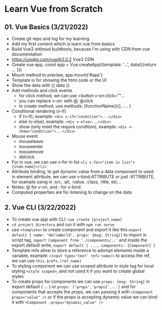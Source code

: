 # Learn Vue from Scratch

## 01. Vue Basics (3/21/2022)

- Create git repo and log for my learning
- Add my first content which is learn vue from basics
- Build Vue3 withoud buildtools, because I'm using with CDN from vue documentation
- <https://unpkg.com/vue@3.0.2> Vue3 CDN
- Create vue app, const app = Vue.createApp({template: '...', data(){return ... }})
- Mount method to preview, app.mount('#app')
- Template is for showing the html code or the UI
- Show the data with {{ data }}
- Add methods and click events
  - for click method, we can use <button v-on:click=""...
  - you can replace v-on: with @, @click
  - to create method, use methods: {functionName(){}, .... }
- Conditional rendering (v-if)
  - if (v-if), example: `<div v-if="condition">...</div>`
  - else (v-else), example: `<div v-else>...</div>`
  - show (only meet the require condition), example: `<div v-show="condition">...</div>`
- Mouse event
  - mouseleave
  - mouseenter
  - mousemove
  - dblclick
- For in vue, we can use v-for in list `<li v-for="item in list">{item.name}</li>`
- Attribute binding, to get dynamic value from a data component to used in element attribute, we can use v-bind:ATTRIBUTE or just :ATTRIBUTE, for example using in :src, :alt, :value, :class, :title, etc...
- Notes: @ for v-on, and : for v-bind
- Computed properties are for listening to change on the data

## 2. Vue CLI (3/22/2022)

- To create vue app with CLI: `vue create [project_name]`
- `cd project_directory` and run it with `npm run serve`
- use `<template>` to create component and export it like this `export default { name: 'HelloWorld', props: {msg: String}}` to import in script tag, `import Component from './components/..'` and inside the export default write, `export default { ..., components: {Component} }`
- Template refs allow to store a reference to adompt elements inside a variable, example: `<input type='text' ref='name/>` to access the ref, we can use `this.$refs.(ref_name)`
- To styling component we can use scoped attribute in style tag for local styling `<style scoped>`, and not used it if you want to create global styles
- To create props for components we can use `props: {msg: String}` in export default { ... } or `props: ['props','props2',...]` and for components that accepts the props, we can passing it with `<Component props="value" />` or if the props is accepting dynamic value we can bind it with `<Component :props="dynamic_value" />`

